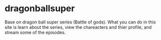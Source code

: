 # dragonballsuper
Base on dragon ball super series (Battle of gods).
What you can do in this site is learn about the series, view the chareacters and thier profile, and stream some of the episodes.
